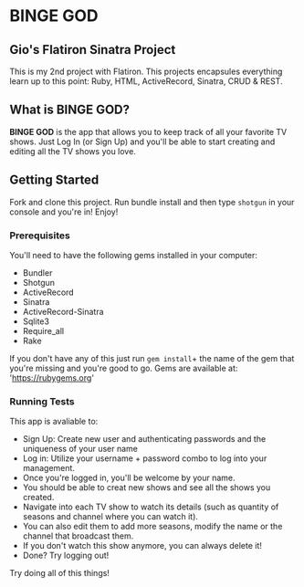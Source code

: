 # BINGE GOD
## Gio's Flatiron Sinatra Project
This is my 2nd project with Flatiron. This projects encapsules everything learn up to this point: Ruby, HTML, ActiveRecord, Sinatra, CRUD & REST. 

## What is BINGE GOD?
**BINGE GOD** is the app that allows you to keep track of all your favorite TV shows. Just Log In (or Sign Up) and you'll be able to start creating and editing all the TV shows you love. 

## Getting Started
Fork and clone this project. Run bundle install and then type `shotgun` in your console and you're in! Enjoy!

### Prerequisites
You'll need to have the following gems installed in your computer:
- Bundler
- Shotgun 
- ActiveRecord
- Sinatra
- ActiveRecord-Sinatra
- Sqlite3
- Require_all
- Rake

If you don't have any of this just run `gem install`+ the name of the gem that you're missing and you're good to go. Gems are available at: 'https://rubygems.org'

### Running Tests 
This app is avaliable to:
- Sign Up: Create new user and authenticating passwords and the uniqueness of your user name
- Log in: Utilize your username + password combo to log into your management.
- Once you're logged in, you'll be welcome by your name.
- You should be able to creat new shows and see all the shows you created.
- Navigate into each TV show to watch its details (such as quantity of seasons and channel where you can watch it).
- You can also edit them to add more seasons, modify the name or the channel that broadcast them.
- If you don't watch this show anymore, you can always delete it!
- Done? Try logging out! 

Try doing all of this things!